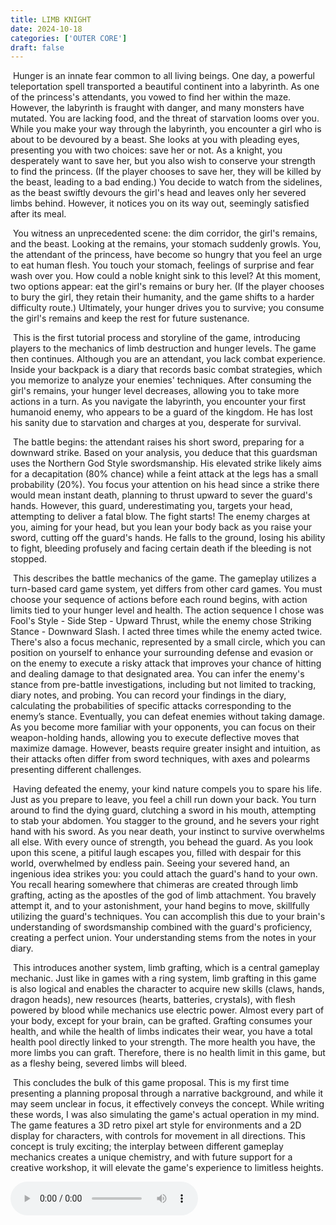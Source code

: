 ```yaml
---
title: LIMB KNIGHT
date: 2024-10-18
categories: ['OUTER CORE']
draft: false
---
```


​	Hunger is an innate fear common to all living beings. One day, a powerful teleportation spell transported a beautiful continent into a labyrinth. As one of the princess's attendants, you vowed to find her within the maze. However, the labyrinth is fraught with danger, and many monsters have mutated. You are lacking food, and the threat of starvation looms over you. While you make your way through the labyrinth, you encounter a girl who is about to be devoured by a beast. She looks at you with pleading eyes, presenting you with two choices: save her or not. As a knight, you desperately want to save her, but you also wish to conserve your strength to find the princess. (If the player chooses to save her, they will be killed by the beast, leading to a bad ending.) You decide to watch from the sidelines, as the beast swiftly devours the girl's head and leaves only her severed limbs behind. However, it notices you on its way out, seemingly satisfied after its meal. 

​	You witness an unprecedented scene: the dim corridor, the girl's remains, and the beast. Looking at the remains, your stomach suddenly growls. You, the attendant of the princess, have become so hungry that you feel an urge to eat human flesh. You touch your stomach, feelings of surprise and fear wash over you. How could a noble knight sink to this level? At this moment, two options appear: eat the girl's remains or bury her. (If the player chooses to bury the girl, they retain their humanity, and the game shifts to a harder difficulty route.) Ultimately, your hunger drives you to survive; you consume the girl's remains and keep the rest for future sustenance.

​	This is the first tutorial process and storyline of the game, introducing players to the mechanics of limb destruction and hunger levels. The game then continues. Although you are an attendant, you lack combat experience. Inside your backpack is a diary that records basic combat strategies, which you memorize to analyze your enemies' techniques. After consuming the girl's remains, your hunger level decreases, allowing you to take more actions in a turn. As you navigate the labyrinth, you encounter your first humanoid enemy, who appears to be a guard of the kingdom. He has lost his sanity due to starvation and charges at you, desperate for survival. 

​	The battle begins: the attendant raises his short sword, preparing for a downward strike. Based on your analysis, you deduce that this guardsman uses the Northern God Style swordsmanship. His elevated strike likely aims for a decapitation (80% chance) while a feint attack at the legs has a small probability (20%). You focus your attention on his head since a strike there would mean instant death, planning to thrust upward to sever the guard's hands. However, this guard, underestimating you, targets your head, attempting to deliver a fatal blow. The fight starts! The enemy charges at you, aiming for your head, but you lean your body back as you raise your sword, cutting off the guard's hands. He falls to the ground, losing his ability to fight, bleeding profusely and facing certain death if the bleeding is not stopped.

​	This describes the battle mechanics of the game. The gameplay utilizes a turn-based card game system, yet differs from other card games. You must choose your sequence of actions before each round begins, with action limits tied to your hunger level and health. The action sequence I chose was Fool's Style - Side Step - Upward Thrust, while the enemy chose Striking Stance - Downward Slash. I acted three times while the enemy acted twice. There's also a focus mechanic, represented by a small circle, which you can position on yourself to enhance your surrounding defense and evasion or on the enemy to execute a risky attack that improves your chance of hitting and dealing damage to that designated area. You can infer the enemy's stance from pre-battle investigations, including but not limited to tracking, diary notes, and probing. You can record your findings in the diary, calculating the probabilities of specific attacks corresponding to the enemy’s stance. Eventually, you can defeat enemies without taking damage. As you become more familiar with your opponents, you can focus on their weapon-holding hands, allowing you to execute deflective moves that maximize damage. However, beasts require greater insight and intuition, as their attacks often differ from sword techniques, with axes and polearms presenting different challenges.

​	Having defeated the enemy, your kind nature compels you to spare his life. Just as you prepare to leave, you feel a chill run down your back. You turn around to find the dying guard, clutching a sword in his mouth, attempting to stab your abdomen. You stagger to the ground, and he severs your right hand with his sword. As you near death, your instinct to survive overwhelms all else. With every ounce of strength, you behead the guard. As you look upon this scene, a pitiful laugh escapes you, filled with despair for this world, overwhelmed by endless pain. Seeing your severed hand, an ingenious idea strikes you: you could attach the guard's hand to your own. You recall hearing somewhere that chimeras are created through limb grafting, acting as the apostles of the god of limb attachment. You bravely attempt it, and to your astonishment, your hand begins to move, skillfully utilizing the guard's techniques. You can accomplish this due to your brain's understanding of swordsmanship combined with the guard's proficiency, creating a perfect union. Your understanding stems from the notes in your diary.

​	This introduces another system, limb grafting, which is a central gameplay mechanic. Just like in games with a ring system, limb grafting in this game is also logical and enables the character to acquire new skills (claws, hands, dragon heads), new resources (hearts, batteries, crystals), with flesh powered by blood while mechanics use electric power. Almost every part of your body, except for your brain, can be grafted. Grafting consumes your health, and while the health of limbs indicates their wear, you have a total health pool directly linked to your strength. The more health you have, the more limbs you can graft. Therefore, there is no health limit in this game, but as a fleshy being, severed limbs will bleed.

​	This concludes the bulk of this game proposal. This is my first time presenting a planning proposal through a narrative background, and while it may seem unclear in focus, it effectively conveys the concept. While writing these words, I was also simulating the game's actual operation in my mind. The game features a 3D retro pixel art style for environments and a 2D display for characters, with controls for movement in all directions. This concept is truly exciting; the interplay between different gameplay mechanics creates a unique chemistry, and with future support for a creative workshop, it will elevate the game's experience to limitless heights.

<audio controls autoplay>
  <source src="/audios/怪盗V - Song for Explorer（翻自 大嶋啓之）.mp3" type="audio/mpeg">
  Your browser does not support the audio tag.
</audio>
